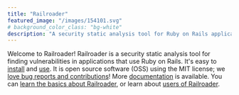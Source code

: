 ```yaml
---
title: "Railroader"
featured_image: "/images/154101.svg"
# background_color_class: "bg-white"
description: "A security static analysis tool for Ruby on Rails applications"
---
```


Welcome to Railroader!
Railroader is a security static analysis tool for finding vulnerabilities
in applications that use Ruby on Rails.
It's easy to [install](/install) and [use](/use).
It is open source software (OSS) using the MIT license; we
[love bug reports and contributions](https://github.com/david-a-wheeler/railroader)!
More [documentation](/docs) is available.
You can [learn the basics about Railroader](/about), or learn about
[users of Railroader](/users).
